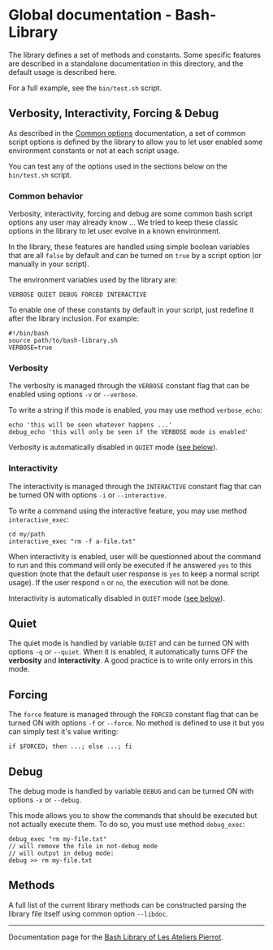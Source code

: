 Global documentation - Bash-Library
===================================

The library defines a set of methods and constants. Some specific features are described
in a standalone documentation in this directory, and the default usage is described here.

For a full example, see the `bin/test.sh` script.


## Verbosity, Interactivity, Forcing & Debug

As described in the [Common options](Common-options.md) documentation, a set of common script
options is defined by the library to allow you to let user enabled some environment constants
or not at each script usage.

You can test any of the options used in the sections below on the `bin/test.sh` script.

### Common behavior

Verbosity, interactivity, forcing and debug are some common bash script options any user may
already know ... We tried to keep these classic options in the library to let user evolve in
a known environment.

In the library, these features are handled using simple boolean variables that are all `false`
by default and can be turned on `true` by a script option (or manually in your script).

The environment variables used by the library are:

    VERBOSE QUIET DEBUG FORCED INTERACTIVE

To enable one of these constants by default in your script, just redefine it after the
library inclusion. For example:

    #!/bin/bash
    source path/to/bash-library.sh
    VERBOSE=true

### Verbosity

The verbosity is managed through the `VERBOSE` constant flag that can be enabled using
options `-v` or `--verbose`.

To write a string if this mode is enabled, you may use method `verbose_echo`:

    echo 'this will be seen whatever happens ...'
    debug_echo 'this will only be seen if the VERBOSE mode is enabled'

Verbosity is automatically disabled in `QUIET` mode ([see below](#quiet)).

### Interactivity

The interactivity is managed through the `INTERACTIVE` constant flag that can be turned
ON with options `-i` or `--interactive`.

To write a command using the interactive feature, you may use method `interactive_exec`:

    cd my/path
    interactive_exec "rm -f a-file.txt"

When interactivity is enabled, user will be questionned about the command to run and this
command will only be executed if he answered `yes` to this question (note that the default
user response is `yes` to keep a normal script usage). If the user respond `n` or `no`, the
execution will not be done.

Interactivity is automatically disabled in `QUIET` mode ([see below](#quiet)).

## Quiet

The quiet mode is handled by variable `QUIET` and can be turned ON with options `-q` or
`--quiet`. When it is enabled, it automatically turns OFF the **verbosity** and **interactivity**.
A good practice is to write only errors in this mode.

## Forcing

The `force` feature is managed through the `FORCED` constant flag that can be turned ON with
options `-f` or `--force`. No method is defined to use it but you can simply test it's value
writing:

    if $FORCED; then ...; else ...; fi

## Debug

The debug mode is handled by variable `DEBUG` and can be turned ON with options `-x` or
`--debug`.

This mode allows you to show the commands that should be executed but not actually execute
them. To do so, you must use method `debug_exec`:

    debug_exec "rm my-file.txt"
    // will remove the file in not-debug mode
    // will output in debug mode:
    debug >> rm my-file.txt

## Methods

A full list of the current library methods can be constructed parsing the library file
itself using common option `--libdoc`.


--------------

Documentation page for the [Bash Library of Les Ateliers Pierrot](https://github.com/atelierspierrot/bash-library).
